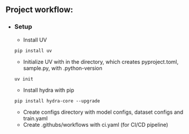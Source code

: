 ## Project workflow:

- ### Setup
    - Install UV
    ````
    pip install uv
    ````

    - Initialize UV with in the directory, which creates pyproject.toml, sample.py, with .python-version
    ````
    uv init
    ````

    - Install hydra with pip
    ````
    pip install hydra-core --upgrade
    ````

    - Create configs directory with model configs, dataset configs and train.yaml
    - Create .githubs/workflows with ci.yaml (for CI/CD pipeline)
